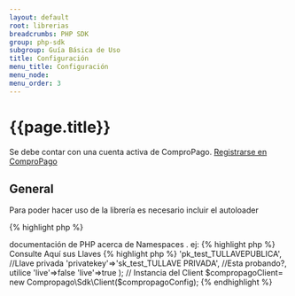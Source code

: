```yaml
---
layout: default
root: librerias
breadcrumbs: PHP SDK
group: php-sdk
subgroup: Guía Básica de Uso
title: Configuración
menu_title: Configuración
menu_node: 
menu_order: 3
---
```

# {{page.title}}

Se debe contar con una cuenta activa de ComproPago. [Registrarse en ComproPago ](https://compropago.com)

## General

Para poder hacer uso de la librería es necesario incluir el autoloader 

{% highlight php %}
<?php

require 'vendor/autoload.php';

{% endhighlight %}

El Namespace a utilizar dentro de la librería es **Compropago**.

{% highlight php %}
<?php

use Compropago\Sdk\Client; //Configuración de datos de conexión
use Compropago\Sdk\Service; //Llamados al API
 //Inclusión de vistas, ej. Mostrar template de las tiendas donde pagar
use Compropago\Sdk\Controllers\Views; 

{% endhighlight %}

Los Namespaces para los métodos se pueden ocupar a su conveniencia. Para mayor información consulte la <a href="http://php.net/manual/en/language.namespaces.basics.php" target="_new">documentación de PHP acerca de Namespaces</a> . ej:

{% highlight php %}
<?php
/* Unqualified name */
use Compropago\Sdk\Client; 
$compropagoClient= new Client($compropagoConfig);
/* Fully qualified name */
$compropagoClient= new Compropago\Sdk\Client($compropagoConfig);

{% endhighlight %}

## Configuración del Cliente
 
Para poder hacer uso del SDK y llamados al API es necesario que primero configure sus Llaves de conexión y crear un instancia de Client.
*Sus llaves las encontrara en su Panel de ComproPago en el menú Configuración.*

<a href="https://compropago.com/panel/configuracion" target="_new">Consulte Aquí sus Llaves</a>

{% highlight php %}
<?php
$compropagoConfig= array(
				//Llave pública
				'publickey'=>'pk_test_TULLAVEPUBLICA',
				//Llave privada 
				'privatekey'=>'sk_test_TULLAVE PRIVADA',
				//Esta probando?, utilice  'live'=>false
				'live'=>true 
				
		);

// Instancia del Client
$compropagoClient= new Compropago\Sdk\Client($compropagoConfig);

{% endhighlight %}


